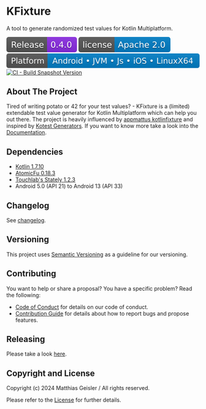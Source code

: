 # KFixture
A tool to generate randomized test values for Kotlin Multiplatform.

[![Latest release](https://raw.githubusercontent.com/bitPogo/kfixture/main/docs/src/assets/badge-release-latest.svg)](https://github.com/bitPogo/kfixture/releases)
[![License](https://raw.githubusercontent.com/bitPogo/kfixture/main/docs/src/assets/badge-license.svg)](https://github.com/bitPogo/kfixture/blob/main/LICENSE)
[![Platforms](https://raw.githubusercontent.com/bitPogo/kfixture/main/docs/src/assets/badge-platform-support.svg)](https://github.com/bitPogo/kfixture/blob/main/docs/src/assets/badge-platform-support.svg)
[![CI - Build Snapshot Version](https://github.com/bitPogo/kfixture/actions/workflows/ci-snapshot.yml/badge.svg)](https://github.com/bitPogo/kfixture/actions/workflows/ci-snapshot.yml/badge.svg)

## About The Project
Tired of writing potato or 42 for your test values? - KFixture is a (limited) extendable test value generator for Kotlin Multiplatform which can help you out there.
The project is heavily influenced by [appmattus kotlinfixture](https://github.com/appmattus/kotlinfixture) and inspired by [Kotest Generators](https://kotest.io/docs/proptest/property-test-generators.html).
If you want to know more take a look into the [Documentation](https://bitpogo.github.io/kfixture/).

## Dependencies

* [Kotlin 1.7.10](https://kotlinlang.org/docs/releases.html)
* [AtomicFu 0.18.3](https://github.com/Kotlin/kotlinx.atomicfu)
* [Touchlab's Stately 1.2.3](https://github.com/touchlab/Stately)
* Android 5.0 (API 21) to Android 13 (API 33)

## Changelog

See [changelog](https://github.com/bitPogo/kfixture/blob/main/CHANGELOG.md).

## Versioning

This project uses [Semantic Versioning](http://semver.org/) as a guideline for our versioning.

## Contributing

You want to help or share a proposal? You have a specific problem? Read the following:

* [Code of Conduct](https://github.com/bitPogo/kfixture/blob/main/CODE_OF_CONDUCT.md) for details on our code of conduct.
* [Contribution Guide](https://github.com/bitPogo/kfixture/blob/main/CONTRIBUTING.md) for details about how to report bugs and propose features.

## Releasing

Please take a look [here](https://github.com/bitPogo/kfixture/tree/main/docs/src/development/releasing.md).

## Copyright and License

Copyright (c) 2024 Matthias Geisler / All rights reserved.

Please refer to the [License](https://github.com/bitPogo/kfixture/blob/main/LICENSE) for further details.
